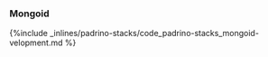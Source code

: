 <!-- post: -->


### Mongoid



{%include _inlines/padrino-stacks/code_padrino-stacks_mongoid-velopment.md %}



